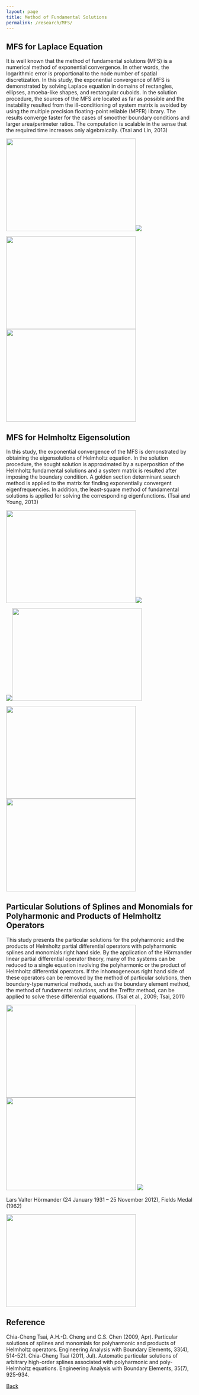 ```yaml
---
layout: page
title: Method of Fundamental Solutions
permalink: /research/MFS/
---
```

## MFS for Laplace Equation

It is well known that the method of fundamental solutions (MFS) is a numerical method of exponential convergence. 
In other words, the logarithmic error is proportional to the node number of spatial discretization. 
In this study, the exponential convergence of MFS is demonstrated by solving Laplace equation in domains of rectangles, ellipses, amoeba-like shapes, and rectangular cuboids. 
In the solution procedure, the sources of the MFS are located as far as possible and the instability resulted from the ill-conditioning of system matrix is avoided by using the multiple precision floating-point reliable (MPFR) library. 
The results converge faster for the cases of smoother boundary conditions and larger area/perimeter ratios. The computation is scalable in the sense that the required time increases only algebraically. (Tsai and Lin, 2013)

<img src="https://static.wixstatic.com/media/d19f46_77c6d3f599144bdc85010238e8b20d23.png/v1/fill/w_650,h_450,al_c,q_85,usm_0.66_1.00_0.01/d19f46_77c6d3f599144bdc85010238e8b20d23.webp" width ="350" height="250"><img src="https://static.wixstatic.com/media/d19f46_a7addaa6db46462cbc6bb86b89c9773d.png/v1/fill/w_180,h_63,al_c,q_85,usm_0.66_1.00_0.01/d19f46_a7addaa6db46462cbc6bb86b89c9773d.webp">

<img src="https://static.wixstatic.com/media/d19f46_d41cdd8f956842218d05a1b3ae647de6.png/v1/fill/w_555,h_363,al_c,q_85,usm_0.66_1.00_0.01/d19f46_d41cdd8f956842218d05a1b3ae647de6.webp" width ="350" height="250"><img src="https://static.wixstatic.com/media/d19f46_f7edcea2169547e5a3d4f531869db5f7.png/v1/fill/w_536,h_366,al_c,q_85,usm_0.66_1.00_0.01/d19f46_f7edcea2169547e5a3d4f531869db5f7.webp" width ="350" height="250">

## MFS for Helmholtz Eigensolution
In this study, the exponential convergence of the MFS is demonstrated by obtaining the eigensolutions of Helmholtz equation. In the solution procedure, the sought solution is approximated by a superposition of the Helmholtz fundamental solutions and a system matrix is resulted after imposing the boundary condition. A golden section determinant search method is applied to the matrix for finding exponentially convergent eigenfrequencies. In addition, the least-square method of fundamental solutions is applied for solving the corresponding eigenfunctions. (Tsai and Young, 2013)

<img src="https://static.wixstatic.com/media/d19f46_c74aef5368f74dc8ad95a2c0dda18575.png/v1/fill/w_636,h_425,al_c,q_85,usm_0.66_1.00_0.01/d19f46_c74aef5368f74dc8ad95a2c0dda18575.webp" width ="350" height="250"><img src="https://static.wixstatic.com/media/d19f46_2cf5463c74a2428ab10c97bca610651f.png/v1/fill/w_450,h_50,al_c,q_85,usm_0.66_1.00_0.01/d19f46_2cf5463c74a2428ab10c97bca610651f.webp">

<img src="https://static.wixstatic.com/media/d19f46_cda39f65bfd648c6a6e632f452065ae3.png/v1/fill/w_500,h_161,al_c,q_85,usm_0.66_1.00_0.01/d19f46_cda39f65bfd648c6a6e632f452065ae3.webp"><img src="https://static.wixstatic.com/media/d19f46_cde872aec7504b1abb21818217ef7273.png/v1/fill/w_605,h_335,al_c,q_85,usm_0.66_1.00_0.01/d19f46_cde872aec7504b1abb21818217ef7273.webp" width ="350" height="250">

<img src="https://static.wixstatic.com/media/d19f46_a490acea6bea4d75ba3d10f050ecd7ea.png/v1/fill/w_516,h_300,al_c,q_85,usm_0.66_1.00_0.01/d19f46_a490acea6bea4d75ba3d10f050ecd7ea.webp" width ="350" height="250"><img src="https://static.wixstatic.com/media/d19f46_bef2842575cd417496fceae66516ab92.png/v1/fill/w_755,h_550,al_c,q_90,usm_0.66_1.00_0.01/d19f46_bef2842575cd417496fceae66516ab92.webp" width ="350" height="250">

## Particular Solutions of Splines and Monomials for Polyharmonic and Products of Helmholtz Operators

This study presents the particular solutions for the polyharmonic and the products of Helmholtz partial differential operators with polyharmonic splines and monomials right hand side. By the application of the Hörmander linear partial differential operator theory, many of the systems can be reduced to a single equation involving the polyharmonic or the product of Helmholtz differential operators. If the inhomogeneous right hand side of these operators can be removed by the method of particular solutions, then boundary-type numerical methods, such as the boundary element method, the method of fundamental solutions, and the Trefftz method, can be applied to solve these differential equations. (Tsai et al., 2009; Tsai, 2011)

<img src="https://static.wixstatic.com/media/d19f46_a9b0f4404e1044f3b5925120de645430.png/v1/fill/w_579,h_313,al_c,q_85,usm_0.66_1.00_0.01/d19f46_a9b0f4404e1044f3b5925120de645430.webp" width ="350" height="250">
<img src="https://static.wixstatic.com/media/d19f46_76d1dcce48c449a396cb66b039d9666c.png/v1/fill/w_750,h_263,al_c,q_85,usm_0.66_1.00_0.01/d19f46_76d1dcce48c449a396cb66b039d9666c.webp" width ="350" height="250">

<img src="https://static.wixstatic.com/media/d19f46_66f0998f902c4897bbfc1dfd4e4d5277.png/v1/fill/w_254,h_338,al_c,lg_1,q_85/d19f46_66f0998f902c4897bbfc1dfd4e4d5277.webp">

Lars Valter Hörmander (24 January 1931 – 25 November 2012), Fields Medal (1962)

<img src="https://static.wixstatic.com/media/d19f46_4fd8546373f5424e8e517d8e518d09c1.png/v1/fill/w_750,h_438,al_c,q_85,usm_0.66_1.00_0.01/d19f46_4fd8546373f5424e8e517d8e518d09c1.webp" width ="350" height="250">

## Reference
Chia-Cheng Tsai, A.H.-D. Cheng and C.S. Chen (2009, Apr). Particular solutions of splines and monomials for polyharmonic and products of Helmholtz operators. Engineering Analysis with Boundary Elements, 33(4), 514-521.
Chia-Cheng Tsai (2011, Jul). Automatic particular solutions of arbitrary high-order splines associated with polyharmonic and poly-Helmholtz equations. Engineering Analysis with Boundary Elements, 35(7), 925-934.

[Back](https://finitetsai.github.io/research)
